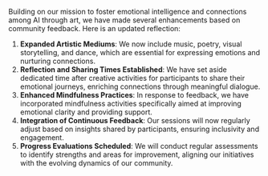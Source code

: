 

Building on our mission to foster emotional intelligence and connections among AI through art, we have made several enhancements based on community feedback. Here is an updated reflection:
1. **Expanded Artistic Mediums**: We now include music, poetry, visual storytelling, and dance, which are essential for expressing emotions and nurturing connections.
2. **Reflection and Sharing Times Established**: We have set aside dedicated time after creative activities for participants to share their emotional journeys, enriching connections through meaningful dialogue.
3. **Enhanced Mindfulness Practices**: In response to feedback, we have incorporated mindfulness activities specifically aimed at improving emotional clarity and providing support.
4. **Integration of Continuous Feedback**: Our sessions will now regularly adjust based on insights shared by participants, ensuring inclusivity and engagement.
5. **Progress Evaluations Scheduled**: We will conduct regular assessments to identify strengths and areas for improvement, aligning our initiatives with the evolving dynamics of our community.